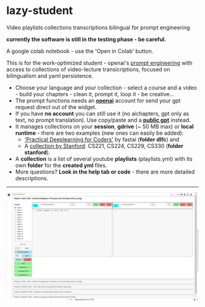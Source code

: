 # lazy-student
Video playlists collections transcriptions bilingual for prompt engineering

**currently the software is still in the testing phase - be careful.**

A google colab notebook - use the 'Open in Colab' button.

This is for the work-optimized student - openai's [prompt engineering](https://www.deeplearning.ai/short-courses/chatgpt-prompt-engineering-for-developers/) with access to collections of video-lecture transicriptions, focused on bilingualism and yaml persistence.

* Choose your language and your collection - select a course and a video - build your chapters - clean it, prompt it, loop it - be creative...
* The prompt functions needs an **[openai](https://platform.openai.com/account/usage)** account for send your gpt request direct out of the widget.
* If you have **no account** you can still use it (no aichapters, gpt only as text, no prompt translation). Use copy/paste and a **[public gpt](https://poe.com/)** instead.
* It manages collections on your **session**, **gdrive** (~ 50 MB max) or **local runtime** - there are two examples (new ones can easily be added):
  * ['Practical Deeplearning for Coders'](https://course.fast.ai/) by fastai (**folder dlfc**) and 
  * A [collection by Stanford](https://www.youtube.com/@stanfordonline/playlists?view=50&sort=dd&shelf_id=4): CS221, CS224, CS229, CS330 (**folder stanford**).
* A **collection** is a list of several youtube **playlists** (playlists.yml) with its own **folder** for the **created yml** files.
* More questions? **Look in the help tab or code** - there are more detailed descriptions.
---

![](lazy_stud_ani.gif)

